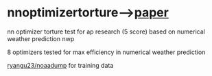 # nnoptimizertorture-->[paper](https://docs.google.com/document/d/1-LHew4aeFPC1RlGKK24HXrzt2HB_PC1elHSRA-4Isiw/edit?usp=sharing "cb no name version")
nn optimizer torture test for ap research (5 score) based on numerical weather prediction nwp

8 optimizers tested for max efficiency in numerical weather prediction

[ryangu23/noaadump](https://github.com/ryangu23/noaadump) for training data
